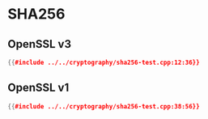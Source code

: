 # SHA256

## OpenSSL v3

```cpp
{{#include ../../cryptography/sha256-test.cpp:12:36}}
```

## OpenSSL v1

```cpp
{{#include ../../cryptography/sha256-test.cpp:38:56}}
```
